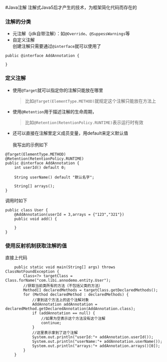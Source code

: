 #Java注解
注解式Java5后才产生的技术，为框架简化代码而存在的<br>
### 注解的分类
* 元注解（jdk自带注解）：如`@Override`、`@SuppessWarnings`等
* 自定义注解<br>
创建注解只需要通过`@interface`就可以使用了
```$xslt
public @interface AddAnnotation {
    
}
```
### 定义注解
* 使用`@Target`就可以指定你的注解只能放在哪里
    > 比如`@Target(ElementType.METHOD)`就规定这个注解只能放在方法上
* 使用`@Retention`用于描述注解的生命周期，
    > 比如`@Retention(RetentionPolicy.RUNTIME)`表示运行时有效
* 还可以直接在注解里定义成员变量，用default来定义默认值
<br><br>我写出的示例如下
```$xslt
@Target(ElementType.METHOD)
@Retention(RetentionPolicy.RUNTIME)
public @interface AddAnnotation {
    int userId() default 0;

    String userName() default "默认名字";

    String[] arrays();
}
```
调用时如下
```$xslt
public class User {
    @AddAnnotation(userId = 3,arrays = {"123","321"})
    public void add() {
        
    }
}
```

### 使用反射机制获取注解的值
直接上代码
```$xslt
    public static void main(String[] args) throws ClassNotFoundException {
        Class<?> targetClass = Class.forName("com.libi.annodemo.entity.User");
        //获取当前类所有的方法（不包括父类的方法）
        Method[] declaredMethods = targetClass.getDeclaredMethods();
        for (Method declaredMethod : declaredMethods) {
            //拿到这个方法上的这个注解对象
            AddAnnotation addAnnotation = declaredMethod.getDeclaredAnnotation(AddAnnotation.class);
            if (addAnnotation == null) {
                //如果为空表示这个方法没有这个注解
                continue;
            }
            //这里表示拿到了这个注解
            System.out.println("userId:"+ addAnnotation.userId());
            System.out.println("userName:"+ addAnnotation.userName());
            System.out.println("arrays:"+ addAnnotation.arrays()[0]);
        }
    }
```